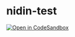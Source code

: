 # nidin-test

[![Open in CodeSandbox](https://img.shields.io/badge/Open%20in-CodeSandbox-blue?style=flat-square&logo=codesandbox)](https://github.com/connectshark/nidin-test)
